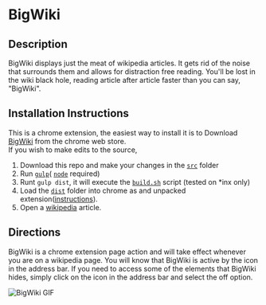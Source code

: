 BigWiki
=======

Description
-----------

BigWiki displays just the meat of wikipedia articles.
It gets rid of the noise that surrounds them and allows for distraction free reading. You'll be lost in the wiki black hole, reading article after article faster than you can say, "BigWiki".  

Installation Instructions
-------------------------
This is a chrome extension, the easiest way to install it is to Download [BigWiki](https://chrome.google.com/webstore/detail/bigwiki/iahnpklhmoljgkkaocdjlgcpckkmcfkm) from the chrome web store.  
If you wish to make edits to the source,  

1. Download this repo and make your changes in the [`src`](https://github.com/makenova/BigWiki/tree/master/src) folder
2. Run [`gulp`](https://github.com/gulpjs/gulp)( [`node`](http://nodejs.org/) required)
3. Runt `gulp dist`, it will execute the [`build.sh`](https://github.com/makenova/BigWiki/blob/master/build.sh) script (tested on *inx only)
4. Load the [`dist`](https://github.com/makenova/BigWiki/tree/master/dist) folder into chrome as and unpacked extension([instructions](http://developer.chrome.com/extensions/getstarted.html#unpacked)).  
5. Open a [wikipedia](https://www.wikipedia.org/) article.

Directions
----------
BigWiki is a chrome extension page action and will take effect whenever you are on a wikipedia page. You will know that BigWiki is active by the icon in the address bar. If you need to access some of the elements that BigWiki hides, simply click on the icon in the address bar and select the off option.  

![BigWiki GIF](http://i.imgur.com/1X7wuOl.gif "BigWiki Directions")
